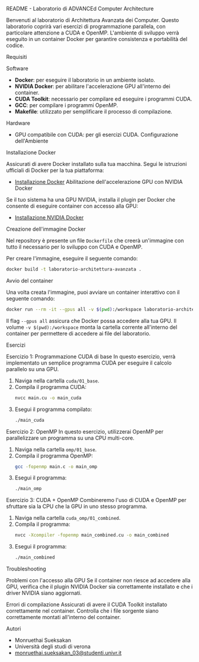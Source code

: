  README - Laboratorio di ADVANCEd Computer Architecture 

Benvenuti al laboratorio di Architettura Avanzata dei Computer. Questo laboratorio coprirà vari esercizi di programmazione parallela, con particolare attenzione a CUDA e OpenMP. L'ambiente di sviluppo verrà eseguito in un container Docker per garantire consistenza e portabilità del codice.

 Requisiti

Software
- **Docker**: per eseguire il laboratorio in un ambiente isolato.
- **NVIDIA Docker**: per abilitare l'accelerazione GPU all'interno dei container.
- **CUDA Toolkit**: necessario per compilare ed eseguire i programmi CUDA.
- **GCC**: per compilare i programmi OpenMP.
- **Makefile**: utilizzato per semplificare il processo di compilazione.

 Hardware
- GPU compatibile con CUDA: per gli esercizi CUDA.
 Configurazione dell'Ambiente

 Installazione Docker

Assicurati di avere Docker installato sulla tua macchina. Segui le istruzioni ufficiali di Docker per la tua piattaforma:
- [Installazione Docker](https://docs.docker.com/get-docker/)
 Abilitazione dell'accelerazione GPU con NVIDIA Docker

Se il tuo sistema ha una GPU NVIDIA, installa il plugin per Docker che consente di eseguire container con accesso alla GPU:
- [Installazione NVIDIA Docker](https://docs.nvidia.com/datacenter/cloud-native/container-toolkit/install-guide.html)

Creazione dell'immagine Docker

Nel repository è presente un file `Dockerfile` che creerà un'immagine con tutto il necessario per lo sviluppo con CUDA e OpenMP.

Per creare l'immagine, eseguire il seguente comando:

```bash
docker build -t laboratorio-architettura-avanzata .
```

 Avvio del container

Una volta creata l'immagine, puoi avviare un container interattivo con il seguente comando:

```bash
docker run --rm -it --gpus all -v $(pwd):/workspace laboratorio-architettura-avanzata
```

Il flag `--gpus all` assicura che Docker possa accedere alla tua GPU. Il volume `-v $(pwd):/workspace` monta la cartella corrente all'interno del container per permettere di accedere ai file del laboratorio.

 Esercizi

 Esercizio 1: Programmazione CUDA di base
In questo esercizio, verrà implementato un semplice programma CUDA per eseguire il calcolo parallelo su una GPU.

1. Naviga nella cartella `cuda/01_base`.
2. Compila il programma CUDA:
   ```bash
   nvcc main.cu -o main_cuda
   ```
3. Esegui il programma compilato:
   ```bash
   ./main_cuda
   ```

 Esercizio 2: OpenMP
In questo esercizio, utilizzerai OpenMP per parallelizzare un programma su una CPU multi-core.

1. Naviga nella cartella `omp/01_base`.
2. Compila il programma OpenMP:
   ```bash
   gcc -fopenmp main.c -o main_omp
   ```
3. Esegui il programma:
   ```bash
   ./main_omp
   ```

 Esercizio 3: CUDA + OpenMP
Combineremo l'uso di CUDA e OpenMP per sfruttare sia la CPU che la GPU in uno stesso programma.

1. Naviga nella cartella `cuda_omp/01_combined`.
2. Compila il programma:
   ```bash
   nvcc -Xcompiler -fopenmp main_combined.cu -o main_combined
   ```
3. Esegui il programma:
   ```bash
   ./main_combined
   ```
 Troubleshooting

 Problemi con l'accesso alla GPU
Se il container non riesce ad accedere alla GPU, verifica che il plugin NVIDIA Docker sia correttamente installato e che i driver NVIDIA siano aggiornati.

 Errori di compilazione
Assicurati di avere il CUDA Toolkit installato correttamente nel container. Controlla che i file sorgente siano correttamente montati all'interno del container.

Autori

- Monruethai Sueksakan
- Università degli studi di verona
- monruethai.sueksakan_03@studenti.univr.it

